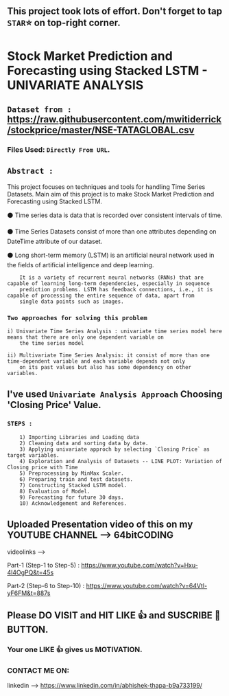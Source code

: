 ## This project took lots of effort. Don't forget to tap `STAR`⭐ on top-right corner.

# Stock Market Prediction and Forecasting using Stacked LSTM - UNIVARIATE ANALYSIS

## `Dataset from :` https://raw.githubusercontent.com/mwitiderrick/stockprice/master/NSE-TATAGLOBAL.csv

   ### Files Used: `Directly From URL`.
    
## `Abstract :`

This project focuses on techniques and tools for handling Time Series Datasets. Main aim of this project is to make Stock Market Prediction
and Forecasting using Stacked LSTM. 

⚫ Time series data is data that is recorded over consistent intervals of time. 

⚫ Time Series Datasets consist of more than one attributes depending on DateTime attribute of our dataset.

⚫ Long short-term memory (LSTM) is an artificial neural network used in the fields of artificial intelligence and deep learning.

        It is a variety of recurrent neural networks (RNNs) that are capable of learning long-term dependencies, especially in sequence
        prediction problems. LSTM has feedback connections, i.e., it is capable of processing the entire sequence of data, apart from 
        single data points such as images.

### `Two approaches for solving this problem`

    i) Univariate Time Series Analysis : univariate time series model here means that there are only one dependent variable on 
        the time series model

    ii) Multivariate Time Series Analysis: it consist of more than one time-dependent variable and each variable depends not only 
        on its past values but also has some dependency on other variables.

## I've used `Univariate Analysis Approach` Choosing 'Closing Price' Value.

### `STEPS : `

        1) Importing Libraries and Loading data
        2) Cleaning data and sorting data by date.
        3) Applying univariate approch by selecting `Closing Price` as target variables.
        4) Exploration and Analysis of Datasets -- LINE PLOT: Variation of Closing price with Time
        5) Preprocessing by MinMax Scaler.
        6) Preparing train and test datasets.
        7) Constructing Stacked LSTM model.
        8) Evaluation of Model.
        9) Forecasting for future 30 days.
        10) Acknowledgement and References.


## Uploaded Presentation video of this on my YOUTUBE CHANNEL --> 64bitCODING

videolinks --> 

Part-1 (Step-1 to Step-5) : https://www.youtube.com/watch?v=Hxu-4l4OgPQ&t=45s 

Part-2 (Step-6 to Step-10) : https://www.youtube.com/watch?v=64Vtl-yF6FM&t=887s
              

## Please DO VISIT and HIT LIKE 👍 and SUSCRIBE 🔔 BUTTON.
### Your one LIKE 👍 gives us MOTIVATION.

### CONTACT ME ON:

linkedin --> https://www.linkedin.com/in/abhishek-thapa-b9a733199/
